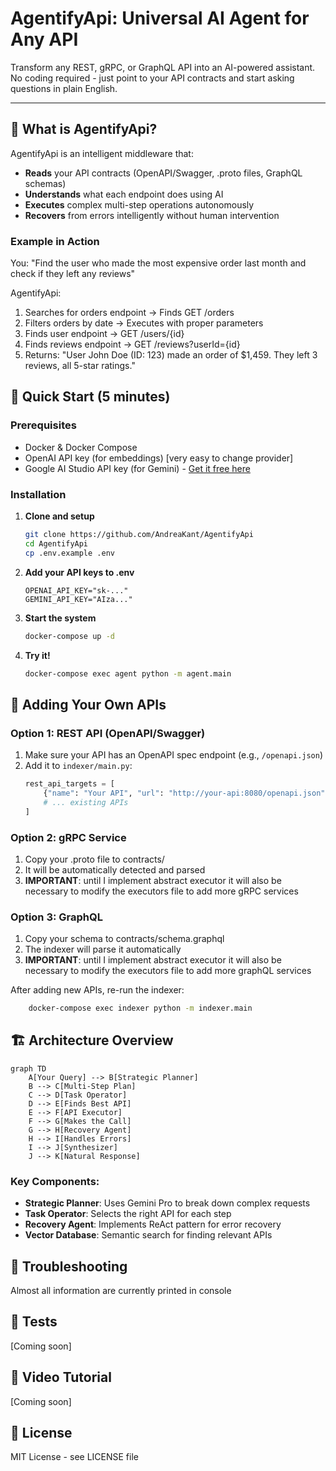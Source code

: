 # AgentifyApi: Universal AI Agent for Any API

Transform any REST, gRPC, or GraphQL API into an AI-powered assistant. No coding required - just point to your API contracts and start asking questions in plain English.

---

## 🎯 What is AgentifyApi?

AgentifyApi is an intelligent middleware that:

- **Reads** your API contracts (OpenAPI/Swagger, .proto files, GraphQL schemas)
- **Understands** what each endpoint does using AI
- **Executes** complex multi-step operations autonomously
- **Recovers** from errors intelligently without human intervention

### Example in Action

You: "Find the user who made the most expensive order last month and check if they left any reviews"

AgentifyApi:

1. Searches for orders endpoint → Finds GET /orders
2. Filters orders by date → Executes with proper parameters
3. Finds user endpoint → GET /users/{id}
4. Finds reviews endpoint → GET /reviews?userId={id}
5. Returns: "User John Doe (ID: 123) made an order of $1,459. They left 3 reviews, all 5-star ratings."

## 🚀 Quick Start (5 minutes)

### Prerequisites
- Docker & Docker Compose
- OpenAI API key (for embeddings) [very easy to change provider]
- Google AI Studio API key (for Gemini) - [Get it free here](https://makersuite.google.com/app/apikey)

### Installation

1. **Clone and setup**
   ```bash
   git clone https://github.com/AndreaKant/AgentifyApi
   cd AgentifyApi
   cp .env.example .env
   ```

2. **Add your API keys to .env**
    ```env
   OPENAI_API_KEY="sk-..."
    GEMINI_API_KEY="AIza..."
   ```

3. **Start the system**
    ```bash
   docker-compose up -d
   ```

3. **Try it!**
    ```bash
   docker-compose exec agent python -m agent.main
   ```

## 🔧 Adding Your Own APIs

### Option 1: REST API (OpenAPI/Swagger)
1. Make sure your API has an OpenAPI spec endpoint (e.g., `/openapi.json`)
2. Add it to `indexer/main.py`:
   ```python
   rest_api_targets = [
       {"name": "Your API", "url": "http://your-api:8080/openapi.json"},
       # ... existing APIs
   ]
   ```

### Option 2: gRPC Service
1. Copy your .proto file to contracts/
2. It will be automatically detected and parsed
3. **IMPORTANT**: until I implement abstract executor it will also be necessary to modify the executors file to add more gRPC services

### Option 3: GraphQL
1. Copy your schema to contracts/schema.graphql
2. The indexer will parse it automatically
3. **IMPORTANT**: until I implement abstract executor it will also be necessary to modify the executors file to add more graphQL services

After adding new APIs, re-run the indexer:
```bash
    docker-compose exec indexer python -m indexer.main
```

## 🏗️ Architecture Overview
```mermaid
graph TD
    A[Your Query] --> B[Strategic Planner]
    B --> C[Multi-Step Plan]
    C --> D[Task Operator]
    D --> E[Finds Best API]
    E --> F[API Executor]
    F --> G[Makes the Call]
    G --> H[Recovery Agent]
    H --> I[Handles Errors]
    I --> J[Synthesizer]
    J --> K[Natural Response]
```

### Key Components:

- **Strategic Planner**: Uses Gemini Pro to break down complex requests
- **Task Operator**: Selects the right API for each step
- **Recovery Agent**: Implements ReAct pattern for error recovery
- **Vector Database**: Semantic search for finding relevant APIs

## 🐛 Troubleshooting

Almost all information are currently printed in console


## 🧪 Tests
[Coming soon]

## 🎥 Video Tutorial
[Coming soon]

## 📄 License
MIT License - see LICENSE file